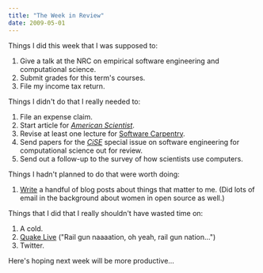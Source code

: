 ```yaml
---
title: "The Week in Review"
date: 2009-05-01
---
```

Things I did this week that I was supposed to:
<ol>
  <li>Give a talk at the NRC on empirical software engineering and computational science.</li>
  <li>Submit grades for this term's courses.</li>
  <li>File my income tax return.</li>
</ol>
Things I didn't do that I really needed to:
<ol>
  <li>File an expense claim.</li>
  <li>Start article for <a href="http://www.amsci.org"><em>American Scientist</em></a>.</li>
  <li>Revise at least one lecture for <a href="http://www.software-carpentry.org">Software Carpentry</a>.</li>
  <li>Send papers for the <a href="http://cise.aip.org/"><em>CiSE</em></a> special issue on software engineering for computational science out for review.</li>
  <li>Send out a follow-up to the survey of how scientists use computers.</li>
</ol>
Things I hadn't planned to do that were worth doing:
<ol>
  <li><a href="http://softwarecarpentry.wordpress.com/2009/04/27/firming-up-course-goals/">Write</a> a handful of blog posts about things that matter to me.  (Did lots of email in the background about women in open source as well.)</li>
</ol>
Things that I did that I really shouldn't have wasted time on:
<ol>
  <li>A cold.</li>
  <li><a href="http://www.quakelive.com">Quake Live</a> ("Rail gun naaaation, oh yeah, rail gun nation…")</li>
  <li>Twitter.</li>
</ol>
Here's hoping next week will be more productive…
